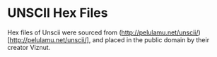 # UNSCII Hex Files

Hex files of Unscii were sourced from (http://pelulamu.net/unscii/)[http://pelulamu.net/unscii/],
and placed in the public domain by their creator Viznut.
